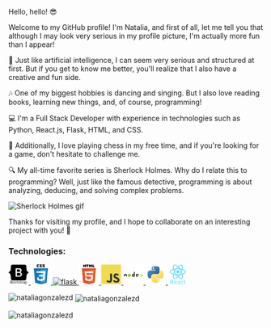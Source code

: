 Hello, hello! 😎

Welcome to my GitHub profile! I'm Natalia, and first of all, let me tell you that although I may look very serious in my profile picture, I'm actually more fun than I appear!

🤖 Just like artificial intelligence, I can seem very serious and structured at first. But if you get to know me better, you'll realize that I also have a creative and fun side.

🎶 One of my biggest hobbies is dancing and singing. But I also love reading books, learning new things, and, of course, programming!

💻 I'm a Full Stack Developer with experience in technologies such as Python, React.js, Flask, HTML, and CSS.

👑 Additionally, I love playing chess in my free time, and if you're looking for a game, don't hesitate to challenge me.

🔍 My all-time favorite series is Sherlock Holmes. Why do I relate this to programming? Well, just like the famous detective, programming is about analyzing, deducing, and solving complex problems.

![Sherlock Holmes gif](https://media.tenor.com/O1qxXe3gu2IAAAAC/sherlock-benedict-cumberbatch.gif)

Thanks for visiting my profile, and I hope to collaborate on an interesting project with you! 🤝

<h3 align="left">Technologies:</h3>
<p align="left"> <a href="https://getbootstrap.com" target="_blank" rel="noreferrer"> <img src="https://raw.githubusercontent.com/devicons/devicon/master/icons/bootstrap/bootstrap-plain-wordmark.svg" alt="bootstrap" width="40" height="40"/> </a> <a href="https://www.w3schools.com/css/" target="_blank" rel="noreferrer"> <img src="https://raw.githubusercontent.com/devicons/devicon/master/icons/css3/css3-original-wordmark.svg" alt="css3" width="40" height="40"/> </a> <a href="https://flask.palletsprojects.com/" target="_blank" rel="noreferrer"> <img src="https://www.vectorlogo.zone/logos/pocoo_flask/pocoo_flask-icon.svg" alt="flask" width="40" height="40"/> </a> <a href="https://www.w3.org/html/" target="_blank" rel="noreferrer"> <img src="https://raw.githubusercontent.com/devicons/devicon/master/icons/html5/html5-original-wordmark.svg" alt="html5" width="40" height="40"/> </a> <a href="https://developer.mozilla.org/en-US/docs/Web/JavaScript" target="_blank" rel="noreferrer"> <img src="https://raw.githubusercontent.com/devicons/devicon/master/icons/javascript/javascript-original.svg" alt="javascript" width="40" height="40"/> </a> <a href="https://nodejs.org" target="_blank" rel="noreferrer"> <img src="https://raw.githubusercontent.com/devicons/devicon/master/icons/nodejs/nodejs-original-wordmark.svg" alt="nodejs" width="40" height="40"/> </a> <a href="https://www.python.org" target="_blank" rel="noreferrer"> <img src="https://raw.githubusercontent.com/devicons/devicon/master/icons/python/python-original.svg" alt="python" width="40" height="40"/> </a> <a href="https://reactjs.org/" target="_blank" rel="noreferrer"> <img src="https://raw.githubusercontent.com/devicons/devicon/master/icons/react/react-original-wordmark.svg" alt="react" width="40" height="40"/> </a> </p>

<p><img align="left" src="https://github-readme-stats.vercel.app/api/top-langs?username=nataliagonzalezd&show_icons=true&locale=en&layout=compact" alt="nataliagonzalezd" /></p>

<p>&nbsp;<img align="center" src="https://github-readme-stats.vercel.app/api?username=nataliagonzalezd&show_icons=true&locale=en" alt="nataliagonzalezd" /></p>

<p><img align="center" src="https://github-readme-streak-stats.herokuapp.com/?user=nataliagonzalezd&" alt="nataliagonzalezd" /></p>

